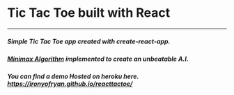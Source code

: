 # Tic Tac Toe built with React

---

##### Simple Tic Tac Toe app created with create-react-app.

##### [Minimax Algorithm](https://en.wikipedia.org/wiki/Minimax) implemented to create an unbeatable A.I.

##### You can find a demo Hosted on heroku here. https://ironyofryan.github.io/reacttactoe/

